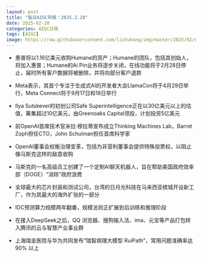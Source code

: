 ```yaml
---
layout: post
title: "每日AIGC早报：2025.2.20"
date: 2025-02-20
categories: AIGC日报
tags: [AIGC]
image: https://raw.githubusercontent.com/lishuhang/img/master/2025/02/0220-d.jpg
---
```


- 惠普将以1.16亿美元收购Humane的资产；Humane的团队，包括其创始人，将加入惠普；Humane的Ai Pin业务将逐步关闭，在线功能将于2月28日停止，届时所有客户数据将被删除，并将向部分客户退款

- Meta表示，其首个专注于生成式AI的开发者大会LlamaCon将于4月29日举行，Meta Connect将于9月17日和18日举行

- Ilya Sutskever的初创公司Safe Superintelligence正在以30亿美元以上的估值，筹集超过10亿美元，由Greenoaks Capital领投，计划投资5亿美元

- 前OpenAI首席技术官米拉·穆拉蒂宣布成立Thinking Machines Lab，Barret Zoph担任CTO，John Schulman担任首席科学家

- OpenAI董事会权衡治理变革，包括为非营利董事会提供特殊投票权，以阻止像马斯克这样的敌意收购

- 马斯克的一名高级员工创建了一个定制AI聊天机器人，旨在帮助美国政府效率部（DOGE）“消除”政府浪费

- 全球最大的芯片封装和测试公司，台湾的日月光科技在马来西亚槟城开设新工厂，作为其最大的海外扩张的一部分

- IDC预测算力规模两年翻番，规模法则正扩展到后训练和推理阶段

- 在接入DeepSeek之后，QQ 浏览器、搜狗输入法、ima、元宝等产品打包转入腾讯的云与智慧产业事业群

- 上海瑞金医院与华为共同发布“瑞智病理大模型 RuiPath”，常用问题准确率达 90% 以上
